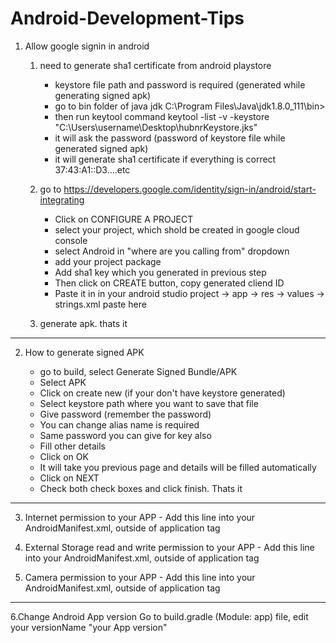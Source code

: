 # Android-Development-Tips

1. Allow google signin in android

    1. need to generate sha1 certificate from android playstore
          - keystore file path and password is required (generated while generating signed apk)
          - go to bin folder of java jdk
          C:\Program Files\Java\jdk1.8.0_111\bin>
          - then run keytool command
          keytool -list -v -keystore "C:\Users\username\Desktop\hubnrKeystore.jks"
          - it will ask the password (password of keystore file while generated signed apk)
          - it will generate sha1 certificate if everything is correct
          37:43:A1::D3....etc


     2. go to https://developers.google.com/identity/sign-in/android/start-integrating
          - Click on CONFIGURE A PROJECT
          - select your project, which shold be created in google cloud console
          - select Android in "where are you calling from" dropdown
          - add your project package
          - Add sha1 key which you generated in previous step
          - Then click on CREATE button, copy generated cliend ID
          - Paste it in in your android studio project -> app -> res -> values -> strings.xml
	  <string name="google_server_client_id">paste here</string>

    3. generate apk. thats it
	
----------------------------------------------------------------------------------------------------------------------------------
 2. How to generate signed APK
   
	   - go to build, select Generate Signed Bundle/APK
	   - Select APK
	   - Click on create new (if your don't have keystore generated)
	   - Select keystore path where you want to save that file
	   - Give password (remember the password)
	   - You can change alias name is required
	   - Same password you can give for key also
	   - Fill other details
	   - Click on OK
	   - It will take you previous page and details will be filled automatically
	   - Click on NEXT
	   - Check both check boxes and click finish. Thats it
-------------------------------------------------------------------------------------------------------------------------------------
3. Internet permission to your APP
	   - Add this line into your AndroidManifest.xml, outside of application tag
	    <uses-permission android:name="android.permission.INTERNET" />

4. External Storage read and write permission to your APP
	   - Add this line into your AndroidManifest.xml, outside of application tag
	    <uses-permission android:name="android.permission.READ_EXTERNAL_STORAGE" />
	    <uses-permission android:name="android.permission.WRITE_EXTERNAL_STORAGE" />

5. Camera permission to your APP
	   - Add this line into your AndroidManifest.xml, outside of application tag
	    <uses-permission android:name="android.permission.CAMERA" />
--------------------------------------------------------------------------------------------------------------------------------------

6.Change Android App version
   	Go to build.gradle (Module: app) file, edit your versionName "your App version"

